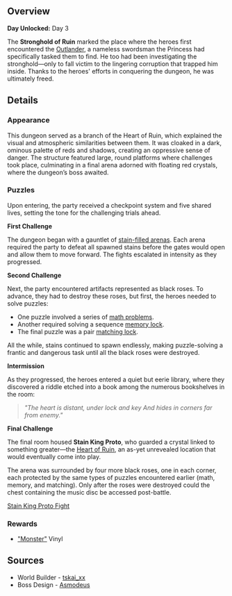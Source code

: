 <!-- title: Stronghold of Ruin -->
<!-- quote: If Iphania trusts you, perhaps you stand a chance. -->
<!-- chapters: 1 -->
<!-- images: (Stronghold of Ruin Overview #1), (Stronghold of Ruin Overview #2), (Stronghold of Ruin Overview #3), (Dungeon Boss: Stain King Proto) -->
<!-- model: false -->

## Overview

**Day Unlocked:** Day 3

The **Stronghold of Ruin** marked the place where the heroes first encountered the [Outlander](#entry:outsider-entry), a nameless swordsman the Princess had specifically tasked them to find. He too had been investigating the stronghold—only to fall victim to the lingering corruption that trapped him inside. Thanks to the heroes' efforts in conquering the dungeon, he was ultimately freed.

## Details

### Appearance

This dungeon served as a branch of the Heart of Ruin, which explained the visual and atmospheric similarities between them. It was cloaked in a dark, ominous palette of reds and shadows, creating an oppressive sense of danger. The structure featured large, round platforms where challenges took place, culminating in a final arena adorned with floating red crystals, where the dungeon’s boss awaited.

### Puzzles

Upon entering, the party received a checkpoint system and five shared lives, setting the tone for the challenging trials ahead.

**First Challenge**

The dungeon began with a gauntlet of [stain-filled arenas](https://www.youtube.com/live/gVAtGMLBJos?si=Yz9FvKwuZtv4e-ZS&t=1423). Each arena required the party to defeat all spawned stains before the gates would open and allow them to move forward. The fights escalated in intensity as they progressed.

**Second Challenge**

Next, the party encountered artifacts represented as black roses. To advance, they had to destroy these roses, but first, the heroes needed to solve puzzles:

- One puzzle involved a series of [math problems](https://www.youtube.com/live/EKjcWfEGsB0?si=kbaxo2QGrPfrE5La&t=2999).
- Another required solving a sequence [memory lock](https://www.youtube.com/live/Icdii90_vSA?si=5xbkuHBq09Pawbcj&t=16232).
- The final puzzle was a pair [matching lock](https://www.youtube.com/live/Lp7GyRVbz1c?si=eZeTfPLnxXrZZVP7&t=2892).

All the while, stains continued to spawn endlessly, making puzzle-solving a frantic and dangerous task until all the black roses were destroyed.

**Intermission**

As they progressed, the heroes entered a quiet but eerie library, where they discovered a riddle etched into a book among the numerous bookshelves in the room:

> _"The heart is distant, under lock and key
> And hides in corners far from enemy."_

**Final Challenge**

The final room housed **Stain King Proto**, who guarded a crystal linked to something greater—the [Heart of Ruin](#entry:heart-of-ruin-entry), an as-yet unrevealed location that would eventually come into play.

The arena was surrounded by four more black roses, one in each corner, each protected by the same types of puzzles encountered earlier (math, memory, and matching). Only after the roses were destroyed could the chest containing the music disc be accessed post-battle.

[Stain King Proto Fight](#embed:https://www.youtube.com/live/gVAtGMLBJos?si=ySvBC15UpSUDHK4E&t=2203)

### Rewards

- ["Monster"](https://www.youtube.com/watch?v=2kllY6gIU6o&pp=ygUQbW9uc3RlciBob2xvbGl2ZQ%3D%3D) Vinyl

## Sources

- World Builder - [tskai_xx](https://x.com/tskai_xx/status/1920399135754367072/photo/1)
- Boss Design - [Asmodeus](#out:https://www.youtube.com/watch?v=7DoxNoIma18&feature=youtu.be)
